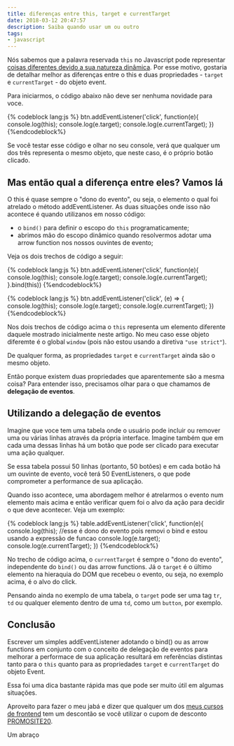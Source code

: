 ```yaml
---
title: diferenças entre this, target e currentTarget
date: 2018-03-12 20:47:57
description: Saiba quando usar um ou outro
tags:
- javascript
---
```

Nós sabemos que a palavra reservada ```this``` no Javascript pode representar [coisas diferentes devido a sua natureza dinâmica](https://serfrontend.com/blog/entender-todas-as-formas-do-this-em-javascript/ "entender todas as formas do this em javascript"). Por esse motivo, gostaria de detalhar melhor as diferenças entre o this e duas propriedades - ```target``` e ```currentTarget``` - do objeto event.

Para iniciarmos, o código abaixo não deve ser nenhuma novidade para voce.

{% codeblock lang:js %}
btn.addEventListener('click', function(e){
  console.log(this);
  console.log(e.target);
  console.log(e.currentTarget);
})
{%endcodeblock%}

Se você testar esse código e olhar no seu console, verá que qualquer um dos três representa o mesmo objeto, que neste caso, é o próprio botão clicado.

## Mas então qual a diferença entre eles? Vamos lá

O this é quase sempre o "dono do evento", ou seja, o elemento o qual foi atrelado o método addEventListener. As duas situações onde isso não acontece é quando utilizanos em nosso código:
- o ```bind()``` para definir o escopo do ```this``` programaticamente; 
- abrimos mão do escopo dinâmico quando resolvermos adotar uma arrow function nos nossos ouvintes de evento;

Veja os dois trechos de código a seguir:

{% codeblock lang:js %}
btn.addEventListener('click', function(e){
  console.log(this);
  console.log(e.target);
  console.log(e.currentTarget);
}.bind(this))
{%endcodeblock%}

{% codeblock lang:js %}
btn.addEventListener('click', (e) => {
  console.log(this);
  console.log(e.target);
  console.log(e.currentTarget);
})
{%endcodeblock%}

Nos dois trechos de código acima o ```this``` representa um elemento diferente daquele mostrado inicialmente neste artigo. No meu caso esse objeto diferemte é o global ```window``` (pois não estou usando a diretiva ```"use strict"```). 

De qualquer forma, as propriedades ```target``` e ```currentTarget``` ainda são o mesmo objeto. 

Então porque existem duas propriedades que aparentemente são a mesma coisa? Para entender isso, precisamos olhar para o que chamamos de **delegação de eventos**.

## Utilizando a delegação de eventos

Imagine que voce tem uma tabela onde o usuário pode incluir ou remover uma ou várias linhas através da própria interface. Imagine também que em cada uma dessas linhas há um botão que pode ser clicado para executar uma ação qualquer.

Se essa tabela possui 50 linhas (portanto, 50 botões) e em cada botão há um ouvinte de evento, você terá 50 EventListeners, o que pode comprometer a performance de sua aplicação.

Quando isso acontece, uma abordagem melhor é atrelarmos o evento num elemento mais acima e então verificar quem foi o alvo da ação para decidir o que deve acontecer. Veja um exemplo:

{% codeblock lang:js %}
table.addEventListener('click', function(e){
  console.log(this); //esse é dono do evento pois removi o bind e estou usando a expressão de funcao
  console.log(e.target);
  console.log(e.currentTarget);
})
{%endcodeblock%}

No trecho de código acima, o ```currentTarget``` é sempre o "dono do evento", independente do ```bind()``` ou das arrow functions. Já o ```target``` é o último elemento na hieraquia do DOM que recebeu o evento, ou seja, no exemplo acima, é o alvo do click.

Pensando ainda no exemplo de uma tabela, o ```target``` pode ser uma tag ```tr```, ```td``` ou qualquer elemento dentro de uma ```td```, como um ```button```, por exemplo.

## Conclusão
Escrever um simples addEventListener adotando o bind() ou as arrow functions em conjunto com o conceito de delegação de eventos para melhorar a performace de sua aplicação resultará em referências distintas tanto para o ```this``` quanto para as propriedades ```target``` e ```currentTarget``` do objeto Event.

Essa foi uma dica bastante rápida mas que pode ser muito útil em algumas situações.

Aproveito para fazer o meu jabá e dizer que qualquer um dos [meus cursos de frontend](/cursos) tem um descontão se você utilizar o cupom de desconto [PROMOSITE20](/cursos).

Um abraço
